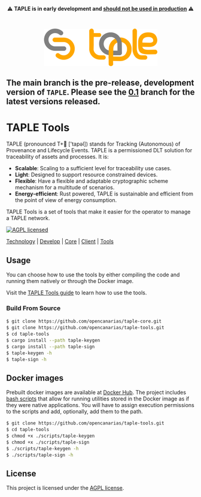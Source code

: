 <div align="center">
<p>⚠️ <b>TAPLE is in early development and <a href="https://www.taple.es/docs/community/disclaimer">should not be used in production</a></b> ⚠️</p>
<br/>
<p><img src="https://raw.githubusercontent.com/opencanarias/public-resources/master/images/taple-logo-readme.png"></p>
</div>

## The main branch is the pre-release, development version of `TAPLE`. Please see the [0.1](https://github.com/opencanarias/taple-tools/tree/release-0.1) branch for the latest versions released.

# TAPLE Tools

TAPLE (pronounced T+🍎 ['tapəl]) stands for Tracking (Autonomous) of Provenance and Lifecycle Events. TAPLE is a permissioned DLT solution for traceability of assets and processes. It is:

- **Scalable**: Scaling to a sufficient level for traceability use cases. 
- **Light**: Designed to support resource constrained devices.
- **Flexible**: Have a flexible and adaptable cryptographic scheme mechanism for a multitude of scenarios.
- **Energy-efficient**: Rust powered, TAPLE is sustainable and efficient from the point of view of energy consumption.

TAPLE Tools is a set of tools that make it easier for the operator to manage a TAPLE network.

[![AGPL licensed][agpl-badge]][agpl-url]

[agpl-badge]: https://img.shields.io/badge/license-AGPL-blue.svg
[agpl-url]: https://github.com/opencanarias/taple-core/blob/master/LICENSE

[Technology](https://www.taple.es) | [Develop](https://www.taple.es/docs/develop) | [Core](https://github.com/opencanarias/taple-core) | [Client](https://github.com/opencanarias/taple-client) | [Tools](https://github.com/opencanarias/taple-tools)

## Usage
You can choose how to use the tools by either compiling the code and running them natively or through the Docker image.

Visit the [TAPLE Tools guide](https://www.taple.es/docs/develop/taple-tools) to learn how to use the tools.

### Build From Source
```bash
$ git clone https://github.com/opencanarias/taple-core.git
$ git clone https://github.com/opencanarias/taple-tools.git
$ cd taple-tools
$ cargo install --path taple-keygen
$ cargo install --path taple-sign
$ taple-keygen -h
$ taple-sign -h
```
## Docker images
Prebuilt docker images are available at [Docker Hub](https://hub.docker.com/r/opencanarias/taple-tools). The project includes [bash scripts](./scripts/) that allow for running utilities stored in the Docker image as if they were native applications. You will have to assign execution permissions to the scripts and add, optionally, add them to the path. 

```bash
$ git clone https://github.com/opencanarias/taple-tools.git
$ cd taple-tools
$ chmod +x ./scripts/taple-keygen
$ chmod +x ./scripts/taple-sign
$ ./scripts/taple-keygen -h
$ ./scripts/taple-sign -h
```

## License
This project is licensed under the [AGPL license](https://github.com/opencanarias/taple-core/blob/master/LICENSE).
